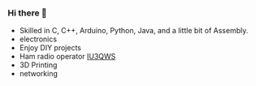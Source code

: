 ### Hi there 👋

- Skilled in C, C++, Arduino, Python, Java, and a little bit of Assembly.
- electronics
- Enjoy DIY projects
- Ham radio operator [IU3QWS](https://www.qrz.com/db/IU3QWS)
- 3D Printing
- networking
